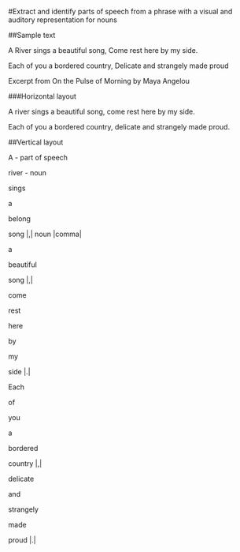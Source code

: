 #Extract and identify parts of speech from a phrase with a visual and auditory representation for nouns

##Sample text

A River sings a beautiful song, Come rest here by my side.

Each of you a bordered country, Delicate and strangely made proud

Excerpt from On the Pulse of Morning by Maya Angelou

###Horizontal layout

A river sings a beautiful song, come rest here by my side.

Each of you a bordered country, delicate and strangely made proud.

##Vertical layout

A - part of speech

river - noun

sings

a

belong

song |,| noun |comma|

a

beautiful

song  |,|

come

rest

here

by

my 

side |.|


Each

of 

you 

a 

bordered 

country |,| 

delicate 

and 

strangely 

made 

proud |.|
